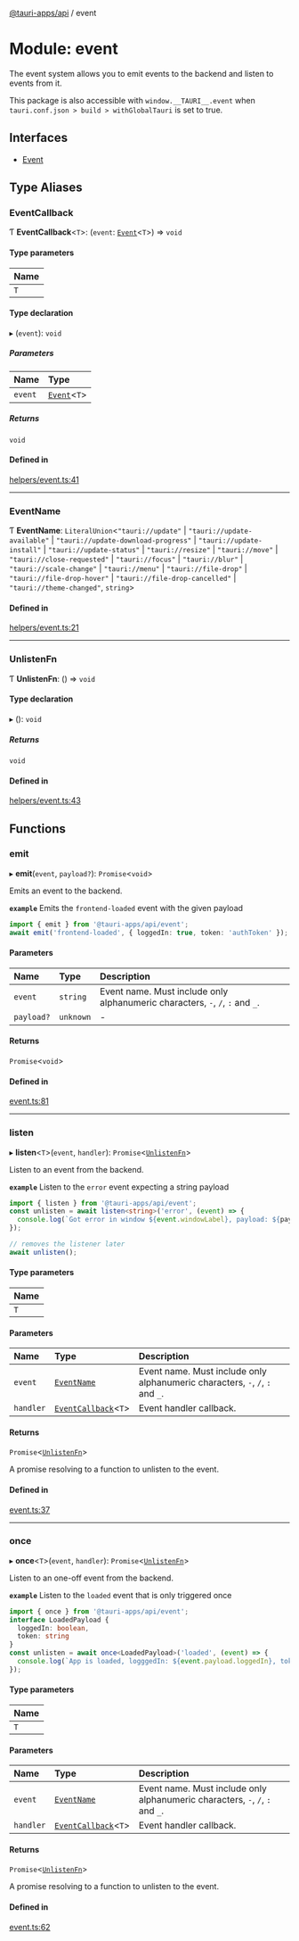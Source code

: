 [@tauri-apps/api](../README.md) / event

# Module: event

The event system allows you to emit events to the backend and listen to events from it.

This package is also accessible with `window.__TAURI__.event` when `tauri.conf.json > build > withGlobalTauri` is set to true.

## Interfaces

- [Event](../interfaces/event.Event.md)

## Type Aliases

### EventCallback

Ƭ **EventCallback**<`T`\>: (`event`: [`Event`](../interfaces/event.Event.md)<`T`\>) => `void`

#### Type parameters

| Name |
| :------ |
| `T` |

#### Type declaration

▸ (`event`): `void`

##### Parameters

| Name | Type |
| :------ | :------ |
| `event` | [`Event`](../interfaces/event.Event.md)<`T`\> |

##### Returns

`void`

#### Defined in

[helpers/event.ts:41](https://github.com/tauri-apps/tauri/blob/13c2fc1/tooling/api/src/helpers/event.ts#L41)

___

### EventName

Ƭ **EventName**: `LiteralUnion`<``"tauri://update"`` \| ``"tauri://update-available"`` \| ``"tauri://update-download-progress"`` \| ``"tauri://update-install"`` \| ``"tauri://update-status"`` \| ``"tauri://resize"`` \| ``"tauri://move"`` \| ``"tauri://close-requested"`` \| ``"tauri://focus"`` \| ``"tauri://blur"`` \| ``"tauri://scale-change"`` \| ``"tauri://menu"`` \| ``"tauri://file-drop"`` \| ``"tauri://file-drop-hover"`` \| ``"tauri://file-drop-cancelled"`` \| ``"tauri://theme-changed"``, `string`\>

#### Defined in

[helpers/event.ts:21](https://github.com/tauri-apps/tauri/blob/13c2fc1/tooling/api/src/helpers/event.ts#L21)

___

### UnlistenFn

Ƭ **UnlistenFn**: () => `void`

#### Type declaration

▸ (): `void`

##### Returns

`void`

#### Defined in

[helpers/event.ts:43](https://github.com/tauri-apps/tauri/blob/13c2fc1/tooling/api/src/helpers/event.ts#L43)

## Functions

### emit

▸ **emit**(`event`, `payload?`): `Promise`<`void`\>

Emits an event to the backend.

**`example`** Emits the `frontend-loaded` event with the given payload
```typescript
import { emit } from '@tauri-apps/api/event';
await emit('frontend-loaded', { loggedIn: true, token: 'authToken' });
```

#### Parameters

| Name | Type | Description |
| :------ | :------ | :------ |
| `event` | `string` | Event name. Must include only alphanumeric characters, `-`, `/`, `:` and `_`. |
| `payload?` | `unknown` | - |

#### Returns

`Promise`<`void`\>

#### Defined in

[event.ts:81](https://github.com/tauri-apps/tauri/blob/13c2fc1/tooling/api/src/event.ts#L81)

___

### listen

▸ **listen**<`T`\>(`event`, `handler`): `Promise`<[`UnlistenFn`](event.md#unlistenfn)\>

Listen to an event from the backend.

**`example`** Listen to the `error` event expecting a string payload
```typescript
import { listen } from '@tauri-apps/api/event';
const unlisten = await listen<string>('error', (event) => {
  console.log(`Got error in window ${event.windowLabel}, payload: ${payload}`);
});

// removes the listener later
await unlisten();
```

#### Type parameters

| Name |
| :------ |
| `T` |

#### Parameters

| Name | Type | Description |
| :------ | :------ | :------ |
| `event` | [`EventName`](event.md#eventname) | Event name. Must include only alphanumeric characters, `-`, `/`, `:` and `_`. |
| `handler` | [`EventCallback`](event.md#eventcallback)<`T`\> | Event handler callback. |

#### Returns

`Promise`<[`UnlistenFn`](event.md#unlistenfn)\>

A promise resolving to a function to unlisten to the event.

#### Defined in

[event.ts:37](https://github.com/tauri-apps/tauri/blob/13c2fc1/tooling/api/src/event.ts#L37)

___

### once

▸ **once**<`T`\>(`event`, `handler`): `Promise`<[`UnlistenFn`](event.md#unlistenfn)\>

Listen to an one-off event from the backend.

**`example`** Listen to the `loaded` event that is only triggered once
```typescript
import { once } from '@tauri-apps/api/event';
interface LoadedPayload {
  loggedIn: boolean,
  token: string
}
const unlisten = await once<LoadedPayload>('loaded', (event) => {
  console.log(`App is loaded, logggedIn: ${event.payload.loggedIn}, token: ${event.payload.token}`);
});
```

#### Type parameters

| Name |
| :------ |
| `T` |

#### Parameters

| Name | Type | Description |
| :------ | :------ | :------ |
| `event` | [`EventName`](event.md#eventname) | Event name. Must include only alphanumeric characters, `-`, `/`, `:` and `_`. |
| `handler` | [`EventCallback`](event.md#eventcallback)<`T`\> | Event handler callback. |

#### Returns

`Promise`<[`UnlistenFn`](event.md#unlistenfn)\>

A promise resolving to a function to unlisten to the event.

#### Defined in

[event.ts:62](https://github.com/tauri-apps/tauri/blob/13c2fc1/tooling/api/src/event.ts#L62)
